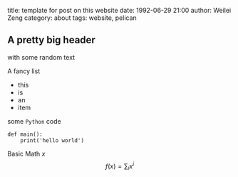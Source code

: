title: template for post on this website
date: 1992-06-29 21:00
author: Weilei Zeng
category: about
tags: website, pelican

## A pretty big header

with some random text

A fancy list

- this
- is
- an
-  item

some `Python` code
```
def main():
    print('hello world')
```

Basic Math $x$
$$f(x) = \sum_i x^i$$

